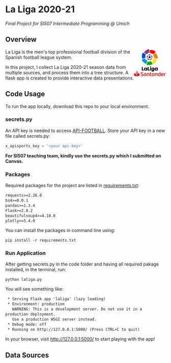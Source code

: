 # La Liga 2020-21
*Final Project for SI507 Intermediate Programming @ Umich*

## Overview 
<img src="images/LaLiga_Santander.png" width="100" align="right">
La Liga is the men's top professional football division of the Spanish football league system.

In this project, I collect La Liga 2020-21 season data from multiple sources, and process them into a tree structure. A flask app is created to provide interactive data presentations.

## Code Usage
To run the app locally, download this repo to your local environment. 

### secrets.py
An API key is needed to access [API-FOOTBALL](https://www.api-football.com).
Store your API key in a new file called secrets.py:
```python
x_apisports_key = '<your api-key>'
```
**For SI507 teaching team, kindly use the secrets.py which I submitted on Canvas.**

### Packages
Required packages for the project are listed in [requirements.txt](requirements.txt):
```text
requests>=2.26.0
bs4>=0.0.1
pandas>=1.3.4
Flask>=2.0.2
beautifulsoup4>=4.10.0
plotly>=5.4.0
```
You can install the packages in command line using:
```commandline
pip install -r requirements.txt
```

### Run Application
After getting secrets.py in the code folder and having all required pakage installed, in the terminal, run:
```commandline
python laliga.py
```
You will see something like:
```commandline
 * Serving Flask app 'laliga' (lazy loading)
 * Environment: production
   WARNING: This is a development server. Do not use it in a production deployment.
   Use a production WSGI server instead.
 * Debug mode: off
 * Running on http://127.0.0.1:5000/ (Press CTRL+C to quit)
```
In your browser, visit http://127.0.0.1:5000/ to start playing with the app!

## Data Sources
